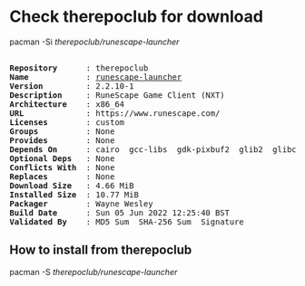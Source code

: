 # Check therepoclub for download

pacman -Si *therepoclub/runescape-launcher*

<div class="highlight"><pre class="highlight"><text>
<b>Repository</b>      : therepoclub
<b>Name</b>            : <a href="../../x86_64/runescape-launcher-2.2.10-1-x86_64.pkg.tar.zst">runescape-launcher</a>
<b>Version</b>         : 2.2.10-1
<b>Description</b>     : RuneScape Game Client (NXT)
<b>Architecture</b>    : x86_64
<b>URL</b>             : https://www.runescape.com/
<b>Licenses</b>        : custom
<b>Groups</b>          : None
<b>Provides</b>        : None
<b>Depends On</b>      : cairo  gcc-libs  gdk-pixbuf2  glib2  glibc  gtk2  libcap  libglvnd  libsm  libx11  libxxf86vm  openssl  pango  sdl2  zlib
<b>Optional Deps</b>   : None
<b>Conflicts With</b>  : None
<b>Replaces</b>        : None
<b>Download Size</b>   : 4.66 MiB
<b>Installed Size</b>  : 10.77 MiB
<b>Packager</b>        : Wayne Wesley <wayne6324@gmail.com>
<b>Build Date</b>      : Sun 05 Jun 2022 12:25:40 BST
<b>Validated By</b>    : MD5 Sum  SHA-256 Sum  Signature
</text></pre></div>

## How to install from therepoclub

pacman -S *therepoclub/runescape-launcher*
